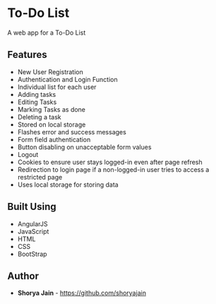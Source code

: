 # To-Do List
A web app for a To-Do List 

## Features
* New User Registration
* Authentication and Login Function
* Individual list for each user
* Adding tasks
* Editing Tasks
* Marking Tasks as done
* Deleting a task
* Stored on local storage
* Flashes error and success messages 
* Form field authentication 
* Button disabling on unacceptable form values
* Logout
* Cookies to ensure user stays logged-in even after page refresh
* Redirection to login page if a non-logged-in user tries to access a restricted page
* Uses local storage for storing data

## Built Using
* AngularJS
* JavaScript
* HTML
* CSS
* BootStrap

## Author
* **Shorya Jain** - https://github.com/shoryajain 
